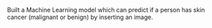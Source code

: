 Built a Machine Learning model which can predict if a person has skin cancer (malignant or benign) by inserting an image.
